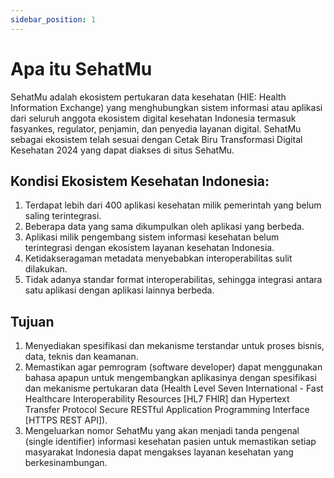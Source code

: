 ```yaml
---
sidebar_position: 1
---
```


# Apa itu SehatMu

SehatMu adalah ekosistem pertukaran data kesehatan (HIE: Health Information Exchange) yang menghubungkan sistem informasi atau aplikasi dari seluruh anggota ekosistem digital kesehatan Indonesia termasuk fasyankes, regulator, penjamin, dan penyedia layanan digital. SehatMu sebagai ekosistem telah sesuai dengan Cetak Biru Transformasi Digital Kesehatan 2024 yang dapat diakses di situs SehatMu.

## Kondisi Ekosistem Kesehatan Indonesia:

<ol>
<li>Terdapat lebih dari 400 aplikasi kesehatan milik pemerintah yang belum saling terintegrasi.</li>
<li>Beberapa data yang sama dikumpulkan oleh aplikasi yang berbeda.</li>
<li>Aplikasi milik pengembang sistem informasi kesehatan belum terintegrasi dengan ekosistem layanan kesehatan Indonesia.</li>
<li>Ketidakseragaman metadata menyebabkan interoperabilitas sulit dilakukan.</li>
<li>Tidak adanya standar format interoperabilitas, sehingga integrasi antara satu aplikasi dengan aplikasi lainnya berbeda.</li>
</ol>

## Tujuan

<ol>
<li>Menyediakan spesifikasi dan mekanisme terstandar untuk proses bisnis, data, teknis dan keamanan.</li>

<li>Memastikan agar pemrogram (software developer) dapat menggunakan bahasa apapun untuk mengembangkan aplikasinya dengan spesifikasi dan mekanisme pertukaran data (Health Level Seven International - Fast Healthcare Interoperability Resources [HL7 FHIR] dan Hypertext Transfer Protocol Secure RESTful Application Programming Interface [HTTPS REST API]).</li>

<li>Mengeluarkan nomor SehatMu yang akan menjadi tanda pengenal (single identifier) informasi kesehatan pasien untuk memastikan setiap masyarakat Indonesia dapat mengakses layanan kesehatan yang berkesinambungan.</li>
</ol>
